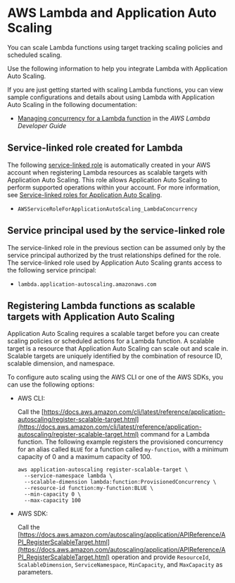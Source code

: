 # AWS Lambda and Application Auto Scaling<a name="services-that-can-integrate-lambda"></a>

You can scale Lambda functions using target tracking scaling policies and scheduled scaling\. 

Use the following information to help you integrate Lambda with Application Auto Scaling\. 

If you are just getting started with scaling Lambda functions, you can view sample configurations and details about using Lambda with Application Auto Scaling in the following documentation:
+ [Managing concurrency for a Lambda function](https://docs.aws.amazon.com/lambda/latest/dg/configuration-concurrency.html) in the *AWS Lambda Developer Guide*

## Service\-linked role created for Lambda<a name="integrate-service-linked-role-lambda"></a>

The following [service\-linked role](https://docs.aws.amazon.com/IAM/latest/UserGuide/using-service-linked-roles.html) is automatically created in your AWS account when registering Lambda resources as scalable targets with Application Auto Scaling\. This role allows Application Auto Scaling to perform supported operations within your account\. For more information, see [Service\-linked roles for Application Auto Scaling](application-auto-scaling-service-linked-roles.md)\.
+ `AWSServiceRoleForApplicationAutoScaling_LambdaConcurrency`

## Service principal used by the service\-linked role<a name="integrate-service-principal-lambda"></a>

The service\-linked role in the previous section can be assumed only by the service principal authorized by the trust relationships defined for the role\. The service\-linked role used by Application Auto Scaling grants access to the following service principal: 
+ `lambda.application-autoscaling.amazonaws.com`

## Registering Lambda functions as scalable targets with Application Auto Scaling<a name="integrate-register-lambda"></a>

Application Auto Scaling requires a scalable target before you can create scaling policies or scheduled actions for a Lambda function\. A scalable target is a resource that Application Auto Scaling can scale out and scale in\. Scalable targets are uniquely identified by the combination of resource ID, scalable dimension, and namespace\. 

To configure auto scaling using the AWS CLI or one of the AWS SDKs, you can use the following options:
+ AWS CLI: 

  Call the [https://docs.aws.amazon.com/cli/latest/reference/application-autoscaling/register-scalable-target.html](https://docs.aws.amazon.com/cli/latest/reference/application-autoscaling/register-scalable-target.html) command for a Lambda function\. The following example registers the provisioned concurrency for an alias called `BLUE` for a function called `my-function`, with a minimum capacity of 0 and a maximum capacity of 100\.

  ```
  aws application-autoscaling register-scalable-target \
    --service-namespace lambda \
    --scalable-dimension lambda:function:ProvisionedConcurrency \
    --resource-id function:my-function:BLUE \
    --min-capacity 0 \
    --max-capacity 100
  ```
+ AWS SDK: 

  Call the [https://docs.aws.amazon.com/autoscaling/application/APIReference/API_RegisterScalableTarget.html](https://docs.aws.amazon.com/autoscaling/application/APIReference/API_RegisterScalableTarget.html) operation and provide `ResourceId`, `ScalableDimension`, `ServiceNamespace`, `MinCapacity`, and `MaxCapacity` as parameters\. 